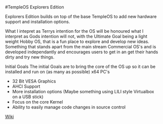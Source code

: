 #TempleOS Explorers Edition

Explorers Edition builds on top of the base TempleOS to add new hardware support and installation options. 

What I intepret as Terrys intention for the OS will be honoured what I interpret as Gods intention will not, with the Ultimate Goal being a light weight Hobby OS, that is a fun place to explore and develop new ideas. Something that stands apart from the main stream Commercial OS's and is developed independantly and encourages users to get in an get their hands dirty and try new things.

Initial Goals
The initial Goals are to bring the core of the OS up so it can be installed and run on (as many as possible) x64 PC's

* 32 Bit VESA Graphics 
* AHCI Support
* More installation options (Maybe something using LILI  style Virtualbox on a USB stick)
* Focus on the core Kernel
* Ability to easily manage code changes in source control

[Wiki](https://github.com/Slapparoo/TempleOS-EE/wiki)
